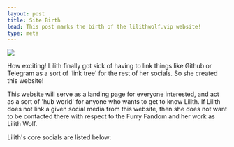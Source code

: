 ```yaml
---
layout: post
title: Site Birth
lead: This post marks the birth of the lilithwolf.vip website!
type: meta
---
```


<img class="particles-photo" src="{{ site.photo }}" />

How exciting! Lilith finally got sick of having to link things like Github or Telegram as a sort of 'link tree' for the rest of her socials. So she created this website!

This website will serve as a landing page for everyone interested, and act as a sort of 'hub world' for anyone who wants to get to know Lilith. If Lilith does not link a given social media from this website, then she does not want to be contacted there with respect to the Furry Fandom and her work as Lilith Wolf.

Lilith's core socials are listed below:
